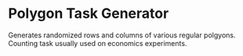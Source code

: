 # Polygon Task Generator
Generates randomized rows and columns of various regular polgyons.
Counting task usually used on economics experiments.
